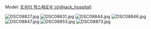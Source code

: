 ﻿---
dddd: 2023.12.03 AGF
nickname: 잭스패로우
sns_type: x
sns_id: jack_hospital
---

<a name="jack_hospital"></a>
Model: <a href="https://x.com/jack_hospital" target="_blank">트위터 잭스패로우 님(@jack_hospital)</a>

![DSC08827.jpg](/assets/img/2023/12-03/DSC08827.jpg)
![DSC08831.jpg](/assets/img/2023/12-03/DSC08831.jpg)
![DSC08844.jpg](/assets/img/2023/12-03/DSC08844.jpg)
![DSC08846.jpg](/assets/img/2023/12-03/DSC08846.jpg)
![DSC08847.jpg](/assets/img/2023/12-03/DSC08847.jpg)
![DSC08853.jpg](/assets/img/2023/12-03/DSC08853.jpg)
![DSC08873.jpg](/assets/img/2023/12-03/DSC08873.jpg)
